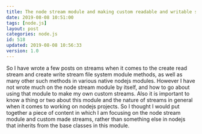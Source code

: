 ```yaml
---
title: The node stream module and making custom readable and writable streams
date: 2019-08-08 10:51:00
tags: [node.js]
layout: post
categories: node.js
id: 518
updated: 2019-08-08 10:56:33
version: 1.0
---
```


So I have wrote a few posts on streams when it comes to the create read stream and create write stream file system module methods, as well as many other such methods in various native nodejs modules. However I have not wrote much on the node stream module by itself, and how to go about using that module to make my own custom streams. Also it is important to know a thing or two about this module and the nature of streams in general when it comes to working on nodejs projects. So I thought I would put together a piece of content in which I am focusing on the node stream module and custom made streams, rather than something else in nodejs that inherits from the base classes in this module.

<!-- more -->
